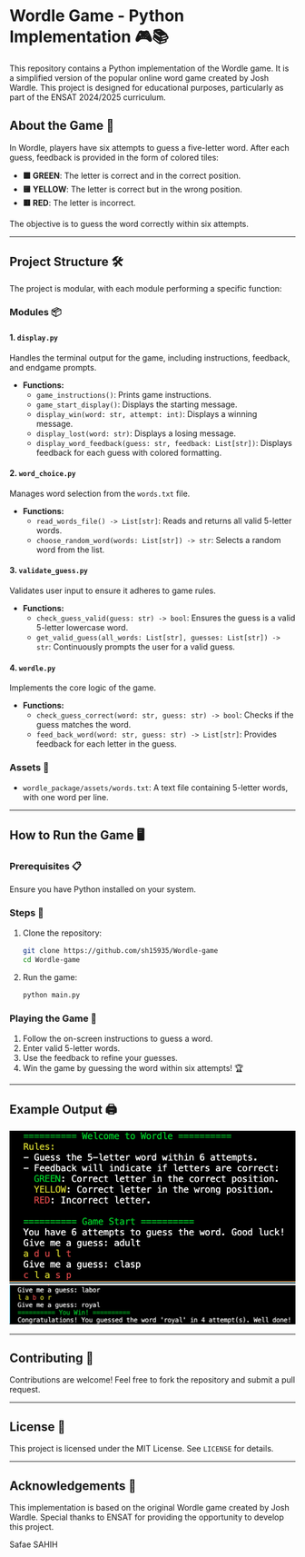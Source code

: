 # Wordle Game - Python Implementation 🎮📚

This repository contains a Python implementation of the Wordle game. It is a simplified version of the popular online word game created by Josh Wardle. This project is designed for educational purposes, particularly as part of the ENSAT 2024/2025 curriculum.

## About the Game 🌟

In Wordle, players have six attempts to guess a five-letter word. After each guess, feedback is provided in the form of colored tiles:
- **🟩 GREEN**: The letter is correct and in the correct position.
- **🟨 YELLOW**: The letter is correct but in the wrong position.
- **🟥 RED**: The letter is incorrect.

The objective is to guess the word correctly within six attempts.

---

## Project Structure 🛠️

The project is modular, with each module performing a specific function:

### Modules 📦

#### 1. `display.py`
Handles the terminal output for the game, including instructions, feedback, and endgame prompts.

- **Functions:**
  - `game_instructions()`: Prints game instructions.
  - `game_start_display()`: Displays the starting message.
  - `display_win(word: str, attempt: int)`: Displays a winning message.
  - `display_lost(word: str)`: Displays a losing message.
  - `display_word_feedback(guess: str, feedback: List[str])`: Displays feedback for each guess with colored formatting.

#### 2. `word_choice.py`
Manages word selection from the `words.txt` file.

- **Functions:**
  - `read_words_file() -> List[str]`: Reads and returns all valid 5-letter words.
  - `choose_random_word(words: List[str]) -> str`: Selects a random word from the list.

#### 3. `validate_guess.py`
Validates user input to ensure it adheres to game rules.

- **Functions:**
  - `check_guess_valid(guess: str) -> bool`: Ensures the guess is a valid 5-letter lowercase word.
  - `get_valid_guess(all_words: List[str], guesses: List[str]) -> str`: Continuously prompts the user for a valid guess.

#### 4. `wordle.py`
Implements the core logic of the game.

- **Functions:**
  - `check_guess_correct(word: str, guess: str) -> bool`: Checks if the guess matches the word.
  - `feed_back_word(word: str, guess: str) -> List[str]`: Provides feedback for each letter in the guess.

### Assets 📂

- `wordle_package/assets/words.txt`: A text file containing 5-letter words, with one word per line.

---

## How to Run the Game 🖥️

### Prerequisites 📋
Ensure you have Python installed on your system.

### Steps 🚀
1. Clone the repository:
   ```bash
   git clone https://github.com/sh15935/Wordle-game
   cd Wordle-game
   ```

2. Run the game:
   ```bash
   python main.py
   ```

### Playing the Game 🎲
1. Follow the on-screen instructions to guess a word.
2. Enter valid 5-letter words.
3. Use the feedback to refine your guesses.
4. Win the game by guessing the word within six attempts! 🏆

---

## Example Output 🖨️

![Wordle Game Screenshot](Pictures/Output1.png "Wordle Game in Action")
![Wordle Game Screenshot](Pictures/Output2.png "Wordle Game in Action")



---

## Contributing 🤝
Contributions are welcome! Feel free to fork the repository and submit a pull request.

---

## License 📜
This project is licensed under the MIT License. See `LICENSE` for details.

---

## Acknowledgements 🙌
This implementation is based on the original Wordle game created by Josh Wardle. Special thanks to ENSAT for providing the opportunity to develop this project.

Safae SAHIH

